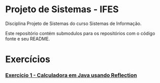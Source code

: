# Projeto de Sistemas - IFES
Disciplina Projeto de Sistemas do curso Sistemas de Informação.

Este repositório contém submodulos para os repositórios com o código fonte e seu README.

# Exercícios

### <a href="https://github.com/bedrohenr/calculadora-reflection.git" target="_blank">Exercício 1 - Calculadora em Java usando Reflection</a>

